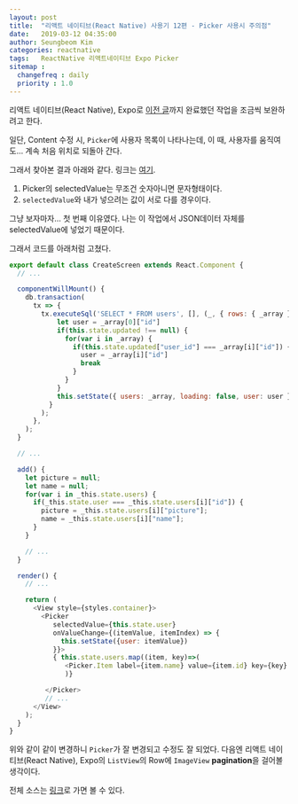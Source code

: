 ```yaml
---
layout: post
title:  "리액트 네이티브(React Native) 사용기 12편 - Picker 사용시 주의점"
date:   2019-03-12 04:35:00
author: Seungbeom Kim
categories: reactnative
tags:	ReactNative 리액트네이티브 Expo Picker
sitemap :
  changefreq : daily
  priority : 1.0
---
```


리액트 네이티브(React Native), Expo로 [이전 글](https://myksb1223.github.io/reactnative/2019/03/08/React-Native-11.html)까지 완료했던 작업을 조금씩 보완하려고 한다.

일단, Content 수정 시, `Picker`에 사용자 목록이 나타나는데, 이 때, 사용자를 움직여도... 계속 처음 위치로 되돌아 간다.

그래서 찾아본 결과 아래와 같다. 링크는 [여기](https://stackoverflow.com/a/45092288).

1. Picker의 selectedValue는 무조건 숫자아니면 문자형태이다.
2. `selectedValue`와 내가 넣으려는 값이 서로 다를 경우이다.

그냥 보자마자... 첫 번째 이유였다. 나는 이 작업에서 JSON데이터 자체를 selectedValue에 넣었기 때문이다.

그래서 코드를 아래처럼 고쳤다.

```Javascript
export default class CreateScreen extends React.Component {
  // ...

  componentWillMount() {
    db.transaction(
      tx => {
        tx.executeSql('SELECT * FROM users', [], (_, { rows: { _array } }) => {
            let user = _array[0]["id"]
            if(this.state.updated !== null) {
              for(var i in _array) {
                if(this.state.updated["user_id"] === _array[i]["id"]) {
                  user = _array[i]["id"]
                  break
                }
              }
            }
            this.setState({ users: _array, loading: false, user: user })
          }
        );
      },
    );
  }

  // ...

  add() {
    let picture = null;
    let name = null;
    for(var i in _this.state.users) {
      if(_this.state.user === _this.state.users[i]["id"]) {
        picture = _this.state.users[i]["picture"];
        name = _this.state.users[i]["name"];
      }
    }

    // ...
  }

  render() {
    // ...

    return (
      <View style={styles.container}>
        <Picker
           selectedValue={this.state.user}
           onValueChange={(itemValue, itemIndex) => {
             this.setState({user: itemValue})
           }}>
           { this.state.users.map((item, key)=>(
              <Picker.Item label={item.name} value={item.id} key={key} />)
              )}

         </Picker>
         // ...
      </View>
    );
  }
}
```

위와 같이 같이 변경하니 `Picker`가 잘 변경되고 수정도 잘 되었다.
다음엔 리액트 네이티브(React Native), Expo의 `ListView`의 Row에 `ImageView` **pagination**을 걸어볼 생각이다.

전체 소스는 [링크](https://github.com/myksb1223/ReactNative-instagram-example)로 가면 볼 수 있다.
